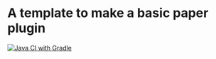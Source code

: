 # A template to make a basic paper plugin



[![Java CI with Gradle](https://github.com/evokerking1/paper_plugin_gradle/actions/workflows/gradle.yml/badge.svg)](https://github.com/evokerking1/paper_plugin_gradle/actions/workflows/gradle.yml)
